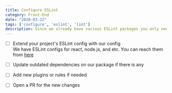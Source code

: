```yaml
---
title: Configure ESLint
category: Front-End
date: "2020-03-22"
tags: ['configure', 'eslint', 'lint']
description: Since we already have various ESLint packages you only need to follow just a few steps from this checklist.
---
```


- [ ] Extend your project's ESLint config with our config  
We have ESLint configs for react, node.js, and etc. You can reach them from [here](http://github.com/atolye15/javascript)

- [ ] Update outdated dependencies on our package if there is any

- [ ] Add new plugins or rules if needed

- [ ] Open a PR for the new changes
